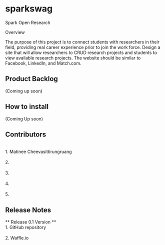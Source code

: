# sparkswag

Spark Open Research

Overview

The purpose of this project is to connect students with researchers in their field, providing real career experience prior to join the work force. Design a site that will allow researchers to CRUD research projects and students to view available research projects. The website should be similar to Facebook, LinkedIn, and Match.com. 

<h2>Product Backlog</h2>
(Coming up soon)

<h2>How to install</h2>
(Coming Up soon)

<h2>Contributors</h2>
<br>1. Matinee Cheevasittirungruang</br>
<br>2.</br>
<br>3.</br>
<br>4.</br>
<br>5.</br>

<h2>Release Notes</h2>
** Release 0.1 Version **
<br>1. GitHub repository</br>
<br>2. Waffle.io</br>
